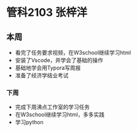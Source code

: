 # 管科2103 张梓洋
 
## 本周
- 看完了任务要求视频，在W3school继续学习html
- 安装了Vscode，并学会了基础的操作
- 基础地学会用Typora写周报
- 准备了经济学结业考试

### 下周
- 完成下周沸点工作室的学习任务
- 在W3school继续学习html，多多实践
- 学习python

